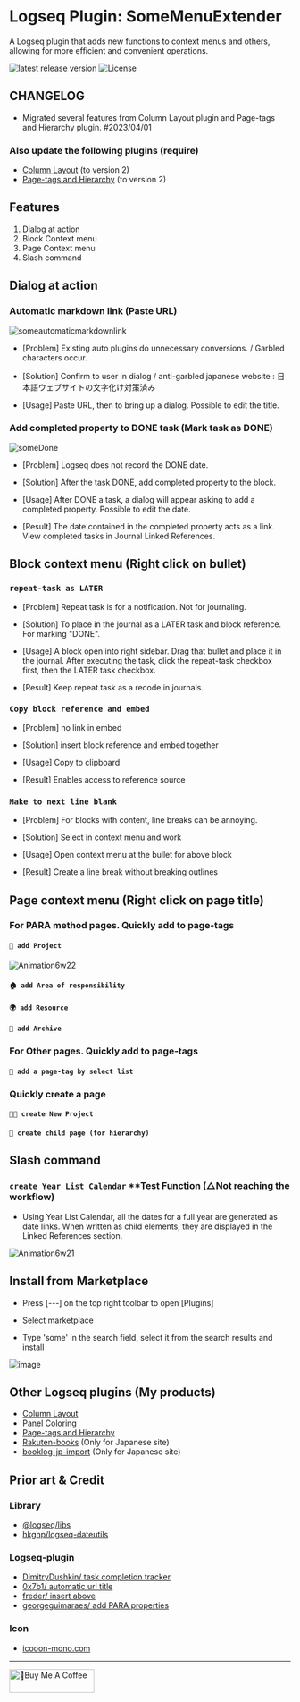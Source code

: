 # Logseq Plugin: SomeMenuExtender

A Logseq plugin that adds new functions to context menus and others, allowing for more efficient and convenient operations.

[![latest release version](https://img.shields.io/github/v/release/YU000jp/logseq-plugin-some-menu-extender)](https://github.com/YU000jp/logseq-plugin-some-menu-extender/releases)
[![License](https://img.shields.io/github/license/YU000jp/logseq-plugin-some-menu-extender?color=blue)](https://github.com/YU000jp/logseq-plugin-some-menu-extender/blob/main/LICENSE)

## CHANGELOG

- Migrated several features from Column Layout plugin and Page-tags and Hierarchy plugin. #2023/04/01

### Also update the following plugins (require)

- [Column Layout](https://github.com/YU000jp/Logseq-column-Layout) (to version 2)
- [Page-tags and Hierarchy](https://github.com/YU000jp/logseq-page-tags-and-hierarchy) (to version 2)

## Features

1. Dialog at action
1. Block Context menu
1. Page Context menu
1. Slash command

## Dialog at action

### Automatic markdown link (Paste URL)

![someautomaticmarkdownlink](https://user-images.githubusercontent.com/111847207/229340766-02df5320-a37a-4a34-8aa7-bc1b22d700d0.gif)

- [Problem] Existing auto plugins do unnecessary conversions. / Garbled characters occur.

- [Solution] Confirm to user in dialog / anti-garbled japanese website : 日本語ウェブサイトの文字化け対策済み

- [Usage] Paste URL, then to bring up a dialog. Possible to edit the title.

### Add completed property to DONE task (Mark task as DONE)

![someDone](https://user-images.githubusercontent.com/111847207/229385006-08d16d36-a8d9-4b24-87d9-ed0c2474da00.gif)

- [Problem] Logseq does not record the DONE date.

- [Solution] After the task DONE, add completed property to the block.

- [Usage] After DONE a task, a dialog will appear asking to add a completed property. Possible to edit the date.

- [Result] The date contained in the completed property acts as a link. View completed tasks in Journal Linked References.

## Block context menu (Right click on bullet)

### `repeat-task as LATER`

- [Problem] Repeat task is for a notification. Not for journaling.

- [Solution] To place in the journal as a LATER task and block reference. For marking "DONE".

- [Usage] A block open into right sidebar. Drag that bullet and place it in the journal. After executing the task, click the repeat-task checkbox first, then the LATER task checkbox.

- [Result] Keep repeat task as a recode in journals.

### `Copy block reference and embed`

- [Problem] no link in embed

- [Solution] insert block reference and embed together

- [Usage] Copy to clipboard

- [Result] Enables access to reference source

### `Make to next line blank`

- [Problem] For blocks with content, line breaks can be annoying.

- [Solution] Select in context menu and work

- [Usage] Open context menu at the bullet for above block

- [Result] Create a line break without breaking outlines

## Page context menu (Right click on page title)

### For PARA method pages. Quickly add to page-tags

#### `🎨 add Project`

![Animation6w22](https://user-images.githubusercontent.com/111847207/226155740-02c6bc12-2930-4409-9acd-d3dc7f899514.gif)

#### `🏠 add Area of responsibility`

#### `🌍 add Resource`

#### `🧹 add Archive`

### For Other pages. Quickly add to page-tags

#### `🧺 add a page-tag by select list`

### Quickly create a page

#### `🧑‍💻 create New Project`

#### `🧒 create child page (for hierarchy)`

## Slash command

### `create Year List Calendar` **Test Function (△Not reaching the workflow)

- Using Year List Calendar, all the dates for a full year are generated as date links. When written as child elements, they are displayed in the Linked References section.

![Animation6w21](https://user-images.githubusercontent.com/111847207/222945226-f8e031cf-9e49-4c98-a5e8-ee360c931050.gif)

## Install from Marketplace

- Press [---] on the top right toolbar to open [Plugins]

- Select marketplace

- Type 'some' in the search field, select it from the search results and install

![image](https://user-images.githubusercontent.com/111847207/229358935-9a6cfb57-4978-42fc-9197-a962c8ecca33.png)

## Other Logseq plugins (My products)

- [Column Layout](https://github.com/YU000jp/Logseq-column-Layout)
- [Panel Coloring](https://github.com/YU000jp/logseq-plugin-panel-coloring)
- [Page-tags and Hierarchy](https://github.com/YU000jp/logseq-page-tags-and-hierarchy)
- [Rakuten-books](https://github.com/YU000jp/logseq-plugin-rakuten-books) (Only for Japanese site)
- [booklog-jp-import](https://github.com/YU000jp/logseq-plugin-booklog-jp-import) (Only for Japanese site)

## Prior art & Credit

### Library

- [@logseq/libs](https://logseq.github.io/plugins/)
- [hkgnp/logseq-dateutils](https://github.com/hkgnp/logseq-dateutils)

### Logseq-plugin

- [DimitryDushkin/ task completion tracker](https://github.com/DimitryDushkin/logseq-plugin-task-check-date)
- [0x7b1/ automatic url title](https://github.com/0x7b1/logseq-plugin-automatic-url-title)
- [freder/ insert above](https://github.com/freder/logseq-plugin-insert-above)
- [georgeguimaraes/ add PARA properties](https://github.com/georgeguimaraes/logseq-plugin-add-PARA-properties)

### Icon

- [icooon-mono.com](https://icooon-mono.com/12611-%e3%83%a1%e3%83%8b%e3%83%a5%e3%83%bc%e3%81%ae%e3%83%95%e3%83%aa%e3%83%bc%e3%82%a2%e3%82%a4%e3%82%b3%e3%83%b316/)

---

<a href="https://www.buymeacoffee.com/yu000japan" target="_blank"><img src="https://cdn.buymeacoffee.com/buttons/v2/default-violet.png" alt="🍌Buy Me A Coffee" style="height: 42px;width: 152px" ></a>
